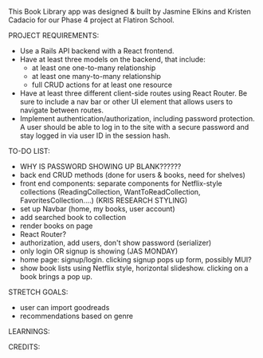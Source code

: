This Book Library app was designed & built by Jasmine Elkins and Kristen Cadacio for our Phase 4 project at Flatiron School.

PROJECT REQUIREMENTS:

- Use a Rails API backend with a React frontend.
- Have at least three models on the backend, that include:
  - at least one one-to-many relationship
  - at least one many-to-many relationship
  - full CRUD actions for at least one resource
- Have at least three different client-side routes using React Router. Be sure to include a nav bar or other UI element that allows users to navigate between routes.
- Implement authentication/authorization, including password protection. A user should be able to log in to the site with a secure password and stay logged in via user ID in the session hash.

TO-DO LIST:

- WHY IS PASSWORD SHOWING UP BLANK??????
- back end CRUD methods (done for users & books, need for shelves)
- front end components: separate components for Netflix-style collections (ReadingCollection, WantToReadCollection, FavoritesCollection....) (KRIS RESEARCH STYLING)
- set up Navbar (home, my books, user account)
- add searched book to collection
- render books on page
- React Router?
- authorization, add users, don't show password (serializer)
- only login OR signup is showing (JAS MONDAY)
- home page: signup/login. clicking signup pops up form, possibly MUI?
- show book lists using Netflix style, horizontal slideshow. clicking on a book brings a pop up.

STRETCH GOALS:

- user can import goodreads
- recommendations based on genre

LEARNINGS:

CREDITS:
